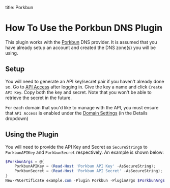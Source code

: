 title: Porkbun

# How To Use the Porkbun DNS Plugin

This plugin works with the [Porkbun](https://porkbun.com/) DNS provider. It is assumed that you have already setup an account and created the DNS zone(s) you will be using.

## Setup

You will need to generate an API key/secret pair if you haven't already done so. Go to [API Access](https://porkbun.com/account/api) after logging in. Give the key a name and click `Create API Key`. Copy both the key and secret. Note that you won't be able to retrieve the secret in the future.

For each domain that you'd like to manage with the API, you must ensure that `API Access` is enabled under the [Domain Settings](https://porkbun.com/account/domainsSpeedy) (in the Details dropdown)

## Using the Plugin

You will need to provide the API Key and Secret as `SecureString`s to `PorkbunAPIKey` and `PorkbunSecret` respectively. An example is shown below:

```powershell
$PorkbunArgs = @{
    PorkbunAPIKey = (Read-Host 'Porkbun API Key' -AsSecureString);
    PorkbunSecret = (Read-Host 'Porkbun API Secret' -AsSecureString);
}
New-PACertificate example.com -Plugin Porkbun -PluginArgs $PorkbunArgs
```
